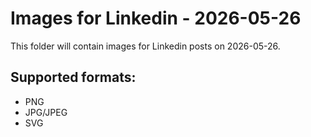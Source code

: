 # Images for Linkedin - 2026-05-26

This folder will contain images for Linkedin posts on 2026-05-26.

## Supported formats:
- PNG
- JPG/JPEG
- SVG
